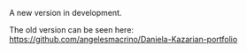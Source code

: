 A new version in development.  
  
The old version can be seen here: https://github.com/angelesmacrino/Daniela-Kazarian-portfolio
